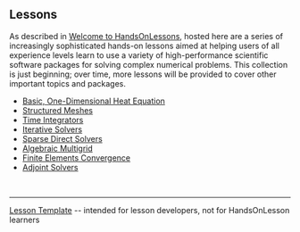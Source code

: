 
Lessons   
------------

As described in [Welcome to HandsOnLessons](../README.md), hosted here are a series of increasingly sophisticated hands-on lessons aimed at helping users of all experience levels learn to use a variety of high-performance scientific software packages for solving complex numerical problems.  This collection is just beginning; over time, more lessons will be provided to cover other important topics and packages.  

* [Basic, One-Dimensional Heat Equation](hand_coded_heat/lesson.md)
* [Structured Meshes](AMReX/lesson.md)
* [Time Integrators](time_integrators/lesson.md)
* [Iterative Solvers](iterativesolvers/lesson.md)
* [Sparse Direct Solvers](superlu-mfem/lesson.md)
* [Algebraic Multigrid](AMG/lesson.md)
* [Finite Elements Convergence](convergence/lesson.md)
* [Adjoint Solvers](adjoint/lesson.md)

&nbsp;

---

[Lesson Template](lesson_template/lesson.md) -- intended for lesson developers, not for HandsOnLesson learners
